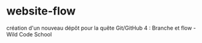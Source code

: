 # website-flow
création d'un nouveau dépôt pour la quête Git/GitHub 4 : Branche et flow - Wild Code School
